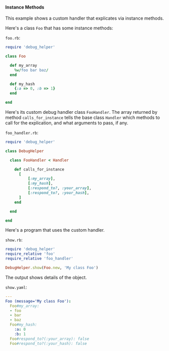 #### Instance Methods

This example shows a custom handler that explicates via instance methods.

Here's a class ```Foo``` that has some instance methods:
 
```foo.rb```:
```ruby
require 'debug_helper'

class Foo

  def my_array
    %w/foo bar baz/
  end

  def my_hash
    {:a => 0, :b => 1}
  end

end
```

Here's its custom debug handler class ```FooHandler```.  The array returned by method ```calls_for_instance``` tells the base class ```Handler``` which methods to call for the explication, and what arguments to pass, if any.

```foo_handler.rb```:
```ruby
require 'debug_helper'

class DebugHelper

  class FooHandler < Handler

    def calls_for_instance
      [
          [:my_array],
          [:my_hash],
          [:respond_to?, :your_array],
          [:respond_to?, :your_hash],
      ]
    end

  end

end
```

Here's a program that uses the custom handler.

```show.rb```:
```ruby
require 'debug_helper'
require_relative 'foo'
require_relative 'foo_handler'

DebugHelper.show(Foo.new, 'My class Foo')
```

The output shows details of the object.

```show.yaml```:
```yaml
---
Foo (message='My class Foo'):
  Foo#my_array:
  - foo
  - bar
  - baz
  Foo#my_hash:
    :a: 0
    :b: 1
  Foo#respond_to?(:your_array): false
  Foo#respond_to?(:your_hash): false
```
